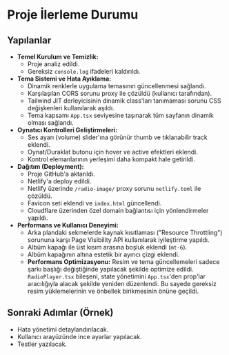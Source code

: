 # Proje İlerleme Durumu

## Yapılanlar

*   **Temel Kurulum ve Temizlik:**
    *   Proje analiz edildi.
    *   Gereksiz `console.log` ifadeleri kaldırıldı.
*   **Tema Sistemi ve Hata Ayıklama:**
    *   Dinamik renklerle uygulama temasının güncellenmesi sağlandı.
    *   Karşılaşılan CORS sorunu proxy ile çözüldü (kullanıcı tarafından).
    *   Tailwind JIT derleyicisinin dinamik class'ları tanımaması sorunu CSS değişkenleri kullanılarak aşıldı.
    *   Tema kapsamı `App.tsx` seviyesine taşınarak tüm sayfanın dinamik olması sağlandı.
*   **Oynatıcı Kontrolleri Geliştirmeleri:**
    *   Ses ayarı (volume) slider'ına görünür thumb ve tıklanabilir track eklendi.
    *   Oynat/Duraklat butonu için hover ve active efektleri eklendi.
    *   Kontrol elemanlarının yerleşimi daha kompakt hale getirildi.
*   **Dağıtım (Deployment):**
    *   Proje GitHub'a aktarıldı.
    *   Netlify'a deploy edildi.
    *   Netlify üzerinde `/radio-image/` proxy sorunu `netlify.toml` ile çözüldü.
    *   Favicon seti eklendi ve `index.html` güncellendi.
    *   Cloudflare üzerinden özel domain bağlantısı için yönlendirmeler yapıldı.
*   **Performans ve Kullanıcı Deneyimi:**
    *   Arka plandaki sekmelerde kaynak kısıtlaması ("Resource Throttling") sorununa karşı Page Visibility API kullanılarak iyileştirme yapıldı.
    *   Albüm kapağı ile üst kısım arasına boşluk eklendi (`mt-6`).
    *   Albüm kapağının altına estetik bir ayırıcı çizgi eklendi.
    *   **Performans Optimizasyonu:** Resim ve tema güncellemeleri sadece şarkı başlığı değiştiğinde yapılacak şekilde optimize edildi. `RadioPlayer.tsx` bileşeni, state yönetimini `App.tsx`'den prop'lar aracılığıyla alacak şekilde yeniden düzenlendi. Bu sayede gereksiz resim yüklemelerinin ve önbellek birikmesinin önüne geçildi.

## Sonraki Adımlar (Örnek)

*   Hata yönetimi detaylandırılacak.
*   Kullanıcı arayüzünde ince ayarlar yapılacak.
*   Testler yazılacak. 